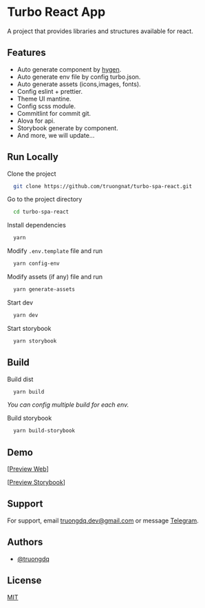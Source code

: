 
# Turbo React App

A project that provides libraries and structures available for react.


## Features

- Auto generate component by [hygen](https://www.hygen.io/).
- Auto generate env file by config turbo.json.
- Auto generate assets (icons,images, fonts).
- Config eslint + prettier.
- Theme UI mantine.
- Config scss module.
- Commitlint for commit git.
- Alova for api.
- Storybook generate by component.
- And more, we will update...


## Run Locally

Clone the project

```bash
  git clone https://github.com/truongnat/turbo-spa-react.git
```

Go to the project directory

```bash
  cd turbo-spa-react
```

Install dependencies

```bash
  yarn
```

Modify `.env.template` file and run

```bash
  yarn config-env
```


Modify assets (if any) file and run

```bash
  yarn generate-assets
```

Start dev

```bash
  yarn dev
```

Start storybook

```bash
  yarn storybook
```


## Build


Build dist

```bash
  yarn build
```

*You can config multiple build for each env.*


Build storybook


```bash
  yarn build-storybook
```
## Demo

[[Preview Web]()]

[[Preview Storybook]()]

## Support

For support, email truongdq.dev@gmail.com or message [Telegram](https://t.me/truongnat).


## Authors

- [@truongdq](https://truongdq.com)


## License

[MIT](https://choosealicense.com/licenses/mit/)

